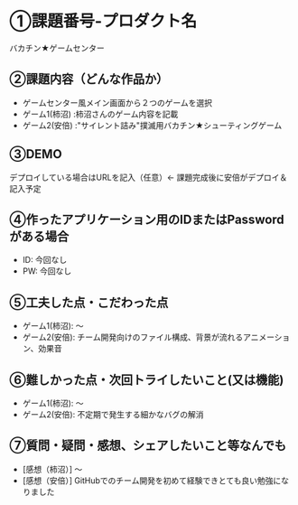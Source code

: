 # ①課題番号-プロダクト名

バカチン★ゲームセンター

## ②課題内容（どんな作品か）

- ゲームセンター風メイン画面から２つのゲームを選択
- ゲーム1(柿沼) :柿沼さんのゲーム内容を記載
- ゲーム2(安倍) :"サイレント詰み"撲滅用バカチン★シューティングゲーム

## ③DEMO

デプロイしている場合はURLを記入（任意）← 課題完成後に安倍がデプロイ＆記入予定

## ④作ったアプリケーション用のIDまたはPasswordがある場合

- ID: 今回なし
- PW: 今回なし

## ⑤工夫した点・こだわった点

- ゲーム1(柿沼): ～
- ゲーム2(安倍): チーム開発向けのファイル構成、背景が流れるアニメーション、効果音

## ⑥難しかった点・次回トライしたいこと(又は機能)

- ゲーム1(柿沼): ～
- ゲーム2(安倍): 不定期で発生する細かなバグの解消

## ⑦質問・疑問・感想、シェアしたいこと等なんでも

- [感想（柿沼）] ～
- [感想（安倍）] GitHubでのチーム開発を初めて経験できとても良い勉強になりました